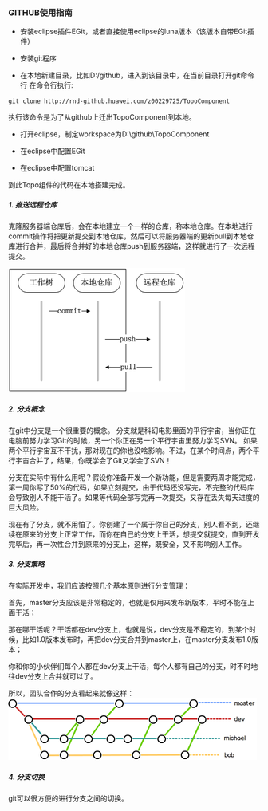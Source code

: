 ### GITHUB使用指南

 - 安装eclipse插件EGit，或者直接使用eclipse的luna版本（该版本自带EGit插件）
 
 - 安装git程序
 
 - 在本地新建目录，比如D:/github，进入到该目录中，在当前目录打开git命令行
  在命令行执行:
  
  ```  
  git clone http://rnd-github.huawei.com/z00229725/TopoComponent
  ```
  
  执行该命令是为了从github上迁出TopoComponent到本地。
 - 打开eclipse，制定workspace为D:\github\TopoComponent
 
 - 在eclipse中配置EGit
 
 - 在eclipse中配置tomcat
 
到此Topo组件的代码在本地搭建完成。
 
##### 1. 推送远程仓库  
克隆服务器端仓库后，会在本地建立一个一样的仓库，称本地仓库。在本地进行commit操作将把更新提交到本地仓库，然后可以将服务器端的更新pull到本地仓库进行合并，最后将合并好的本地仓库push到服务器端，这样就进行了一次远程提交。

![推送远程仓库)](img/push.gif)

##### 2. 分支概念
在git中分支是一个很重要的概念。
分支就是科幻电影里面的平行宇宙，当你正在电脑前努力学习Git的时候，另一个你正在另一个平行宇宙里努力学习SVN。
如果两个平行宇宙互不干扰，那对现在的你也没啥影响。不过，在某个时间点，两个平行宇宙合并了，结果，你既学会了Git又学会了SVN！

分支在实际中有什么用呢？假设你准备开发一个新功能，但是需要两周才能完成，第一周你写了50%的代码，如果立刻提交，由于代码还没写完，不完整的代码库会导致别人不能干活了。如果等代码全部写完再一次提交，又存在丢失每天进度的巨大风险。

现在有了分支，就不用怕了。你创建了一个属于你自己的分支，别人看不到，还继续在原来的分支上正常工作，而你在自己的分支上干活，想提交就提交，直到开发完毕后，再一次性合并到原来的分支上，这样，既安全，又不影响别人工作。

##### 3. 分支策略
在实际开发中，我们应该按照几个基本原则进行分支管理：

首先，master分支应该是非常稳定的，也就是仅用来发布新版本，平时不能在上面干活；

那在哪干活呢？干活都在dev分支上，也就是说，dev分支是不稳定的，到某个时候，比如1.0版本发布时，再把dev分支合并到master上，在master分支发布1.0版本；

你和你的小伙伴们每个人都在dev分支上干活，每个人都有自己的分支，时不时地往dev分支上合并就可以了。

所以，团队合作的分支看起来就像这样：
![分支策略](img/branch.png)

##### 4. 分支切换
git可以很方便的进行分支之间的切换。

